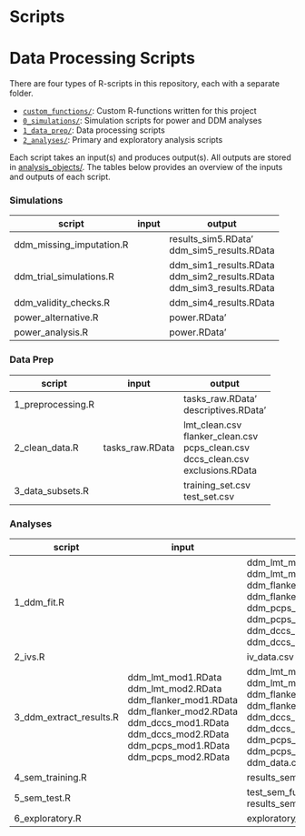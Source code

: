 Scripts
================

# Data Processing Scripts

There are four types of R-scripts in this repository, each with a
separate folder.

- [`custom_functions/`](https://github.com/stefanvermeent/abcd_ddm/tree/main/scripts/custom_functions):
  Custom R-functions written for this project
- [`0_simulations/`](https://github.com/stefanvermeent/abcd_ddm/tree/main/scripts/0_simulations):
  Simulation scripts for power and DDM analyses
- [`1_data_prep/`](https://github.com/stefanvermeent/abcd_ddm/tree/main/scripts/1_data_prep):
  Data processing scripts
- [`2_analyses/`](https://github.com/stefanvermeent/abcd_ddm/tree/main/scripts/2_analyses):
  Primary and exploratory analysis scripts

Each script takes an input(s) and produces output(s). All outputs are
stored in
[analysis_objects/](https://github.com/stefanvermeent/abcd_ddm/tree/main/analysis_objects).
The tables below provides an overview of the inputs and outputs of each
script.

### Simulations

| script                   | input | output                                                                       |
|--------------------------|-------|------------------------------------------------------------------------------|
| ddm_missing_imputation.R |       | results_sim5.RData’<br> ddm_sim5_results.RData                               |
| ddm_trial_simulations.R  |       | ddm_sim1_results.RData<br> ddm_sim2_results.RData<br> ddm_sim3_results.RData |
| ddm_validity_checks.R    |       | ddm_sim4_results.RData                                                       |
| power_alternative.R      |       | power.RData’                                                                 |
| power_analysis.R         |       | power.RData’                                                                 |

### Data Prep

| script            | input           | output                                                                                         |
|-------------------|-----------------|------------------------------------------------------------------------------------------------|
| 1_preprocessing.R |                 | tasks_raw.RData’<br> descriptives.RData’                                                       |
| 2_clean_data.R    | tasks_raw.RData | lmt_clean.csv<br> flanker_clean.csv<br> pcps_clean.csv<br> dccs_clean.csv<br> exclusions.RData |
| 3_data_subsets.R  |                 | training_set.csv<br> test_set.csv                                                              |

### Analyses

| script                  | input                                                                                                                                                                                           | output                                                                                                                                                                                                                                                                   |
|-------------------------|-------------------------------------------------------------------------------------------------------------------------------------------------------------------------------------------------|--------------------------------------------------------------------------------------------------------------------------------------------------------------------------------------------------------------------------------------------------------------------------|
| 1_ddm_fit.R             |                                                                                                                                                                                                 | ddm_lmt_mod1.RData’<br> ddm_lmt_mod2.RData’<br> ddm_flanker_mod1.RData’<br> ddm_flanker_mod2.RData’<br> ddm_pcps_mod1.RData’<br> ddm_pcps_mod1b.RData’<br> ddm_dccs_mod1.RData’<br> ddm_dccs_mod2.RData’                                                                 |
| 2_ivs.R                 |                                                                                                                                                                                                 | iv_data.csv                                                                                                                                                                                                                                                              |
| 3_ddm_extract_results.R | ddm_lmt_mod1.RData<br> ddm_lmt_mod2.RData<br> ddm_flanker_mod1.RData<br> ddm_flanker_mod2.RData<br> ddm_dccs_mod1.RData<br> ddm_dccs_mod2.RData<br> ddm_pcps_mod1.RData<br> ddm_pcps_mod2.RData | ddm_lmt_mod1_parsed.RData<br> ddm_lmt_mod2_parsed.RData<br> ddm_flanker_mod1_parsed.RData<br> ddm_flanker_mod2_parsed.RData<br> ddm_dccs_mod1_parsed.RData<br> ddm_dccs_mod2_parsed.RData<br> ddm_pcps_mod1_parsed.RData<br> ddm_pcps_mod1_parsed.RData<br> ddm_data.csv |
| 4_sem_training.R        |                                                                                                                                                                                                 | results_sem_training.RData                                                                                                                                                                                                                                               |
| 5_sem_test.R            |                                                                                                                                                                                                 | test_sem_full_clustertest_factor_input:<br> results_sem_test.RData                                                                                                                                                                                                       |
| 6_exploratory.R         |                                                                                                                                                                                                 | exploratory_analysis.RData                                                                                                                                                                                                                                               |

